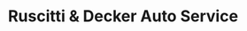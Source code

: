 ---
title: "Ruscitti & Decker Auto Service"
url: /erie/ruscitti-and-decker-auto-service/
shop: car repair
---